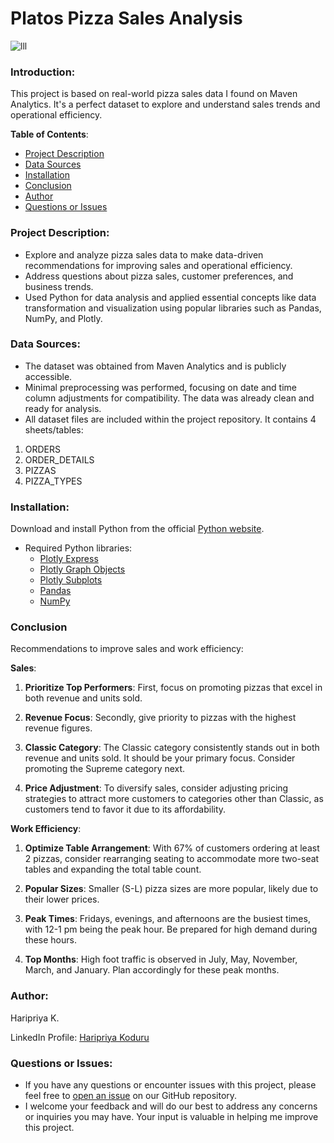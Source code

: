 # Platos Pizza Sales Analysis
![lll](https://github.com/haripriyakoduru/Platos_Pizza/assets/131605099/b6c8201f-349d-4a52-bf77-d96da175754e)

### Introduction:

This project is based on real-world pizza sales data I found on Maven Analytics. It's a perfect dataset to explore and understand sales trends and operational efficiency.

**Table of Contents**:
   - [Project Description](#project-description)
   - [Data Sources](#data-sources)
   - [Installation](#installation)
- [Conclusion](#conclusion)
- [Author](#author)
- [Questions or Issues](#questions-or-issues)

### Project Description:
- Explore and analyze pizza sales data to make data-driven recommendations for improving sales and operational efficiency.
-  Address questions about pizza sales, customer preferences, and business trends.
- Used Python for data analysis and applied essential concepts like data transformation and visualization using popular libraries such as Pandas, NumPy, and Plotly.

### Data Sources:
- The dataset was obtained from Maven Analytics and is publicly accessible.
- Minimal preprocessing was performed, focusing on date and time column adjustments for compatibility. The data was already clean and ready for analysis.
- All dataset files are included within the project repository.
It contains 4 sheets/tables:
1. ORDERS
2. ORDER_DETAILS
3. PIZZAS
4. PIZZA_TYPES

### Installation:
Download and install Python from the official [Python website](https://www.python.org/downloads/).
- Required Python libraries:
  - [Plotly Express](https://plotly.com/python/plotly-express/)
  - [Plotly Graph Objects](https://plotly.com/python/graph-objects/)
  - [Plotly Subplots](https://plotly.com/python/creating-and-updating-figures/#creating-subplots)
  - [Pandas](https://pandas.pydata.org/)
  - [NumPy](https://numpy.org/)

### Conclusion

Recommendations to improve sales and work efficiency:

**Sales**:

1. **Prioritize Top Performers**: First, focus on promoting pizzas that excel in both revenue and units sold.

2. **Revenue Focus**: Secondly, give priority to pizzas with the highest revenue figures.

3. **Classic Category**: The Classic category consistently stands out in both revenue and units sold. It should be your primary focus. Consider promoting the Supreme category next.

4. **Price Adjustment**: To diversify sales, consider adjusting pricing strategies to attract more customers to categories other than Classic, as customers tend to favor it due to its affordability.

**Work Efficiency**:

1. **Optimize Table Arrangement**: With 67% of customers ordering at least 2 pizzas, consider rearranging seating to accommodate more two-seat tables and expanding the total table count.

2. **Popular Sizes**: Smaller (S-L) pizza sizes are more popular, likely due to their lower prices.

3. **Peak Times**: Fridays, evenings, and afternoons are the busiest times, with 12-1 pm being the peak hour. Be prepared for high demand during these hours.

4. **Top Months**: High foot traffic is observed in July, May, November, March, and January. Plan accordingly for these peak months.


### Author:
Haripriya K.

LinkedIn Profile: [Haripriya Koduru](https://www.linkedin.com/in/haripriyakoduru/)

### Questions or Issues:
- If you have any questions or encounter issues with this project, please feel free to [open an issue](https://github.com/haripriyakoduru/Platos_Pizza/issues) on our GitHub repository.
- I welcome your feedback and will do our best to address any concerns or inquiries you may have. Your input is valuable in helping me improve this project.

